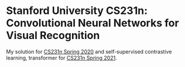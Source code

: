 # Stanford University CS231n: Convolutional Neural Networks for Visual Recognition

My solution for [CS231n Spring 2020](http://cs231n.stanford.edu/2020) and self-supervised contrastive learning, transformer for [CS231n Spring 2021](http://cs231n.stanford.edu/2021).

